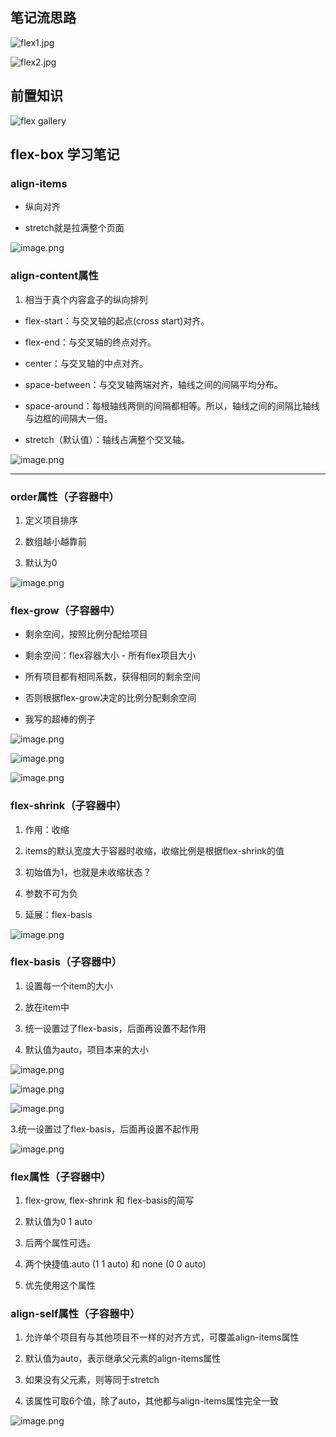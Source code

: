## 笔记流思路
![flex1.jpg](https://upload-images.jianshu.io/upload_images/2195446-01457b8342678cca.jpg?imageMogr2/auto-orient/strip%7CimageView2/2/w/1240)


![flex2.jpg](https://upload-images.jianshu.io/upload_images/2195446-7c9af1a0ab51c44d.jpg?imageMogr2/auto-orient/strip%7CimageView2/2/w/1240)

## 前置知识  
![flex gallery](https://upload-images.jianshu.io/upload_images/2195446-4664b7d8416f2321.png?imageMogr2/auto-orient/strip%7CimageView2/2/w/1240)

## flex-box  学习笔记

 ###  align-items

- 纵向对齐

*   stretch就是拉满整个页面

![image.png](https://upload-images.jianshu.io/upload_images/2195446-ace660970de4bf3e.png?imageMogr2/auto-orient/strip%7CimageView2/2/w/1240)

### align-content属性  
1. 相当于真个内容盒子的纵向排列

* flex-start：与交叉轴的起点(cross start)对齐。

* flex-end：与交叉轴的终点对齐。

* center：与交叉轴的中点对齐。

* space-between：与交叉轴两端对齐，轴线之间的间隔平均分布。

* space-around：每根轴线两侧的间隔都相等。所以，轴线之间的间隔比轴线与边框的间隔大一倍。

* stretch（默认值）：轴线占满整个交叉轴。

![image.png](https://upload-images.jianshu.io/upload_images/2195446-b3cc868dd729dd9f.png?imageMogr2/auto-orient/strip%7CimageView2/2/w/1240)

* * *

### order属性（子容器中）  
1. 定义项目排序

2. 数组越小越靠前

3. 默认为0

![image.png](https://upload-images.jianshu.io/upload_images/2195446-305200c989f306fa.png?imageMogr2/auto-orient/strip%7CimageView2/2/w/1240)

### flex-grow（子容器中）

*   剩余空间，按照比例分配给项目

*   剩余空间：flex容器大小 - 所有flex项目大小

*   所有项目都有相同系数，获得相同的剩余空间

*   否则根据flex-grow决定的比例分配剩余空间

*   我写的超棒的例子


![image.png](https://upload-images.jianshu.io/upload_images/2195446-fa2c1a2929ab3d3b.png?imageMogr2/auto-orient/strip%7CimageView2/2/w/1240)

![image.png](https://upload-images.jianshu.io/upload_images/2195446-3bd788d9adfef6dd.png?imageMogr2/auto-orient/strip%7CimageView2/2/w/1240)

![image.png](https://upload-images.jianshu.io/upload_images/2195446-fb738775ce91c976.png?imageMogr2/auto-orient/strip%7CimageView2/2/w/1240)

### flex-shrink（子容器中）

1. 作用：收缩

2. items的默认宽度大于容器时收缩，收缩比例是根据flex-shrink的值

3. 初始值为1，也就是未收缩状态？

4. 参数不可为负

5. 延展：flex-basis


![image.png](https://upload-images.jianshu.io/upload_images/2195446-be1cc3c3fe6bbd2f.png?imageMogr2/auto-orient/strip%7CimageView2/2/w/1240)


### flex-basis（子容器中）

1. 设置每一个item的大小

2. 放在item中

3. 统一设置过了flex-basis，后面再设置不起作用

4. 默认值为auto，项目本来的大小


![image.png](https://upload-images.jianshu.io/upload_images/2195446-1aa8c356b3a51cfe.png?imageMogr2/auto-orient/strip%7CimageView2/2/w/1240)

![image.png](https://upload-images.jianshu.io/upload_images/2195446-7352a6f984472f1c.png?imageMogr2/auto-orient/strip%7CimageView2/2/w/1240)

![image.png](https://upload-images.jianshu.io/upload_images/2195446-20739e15eb5d0500.png?imageMogr2/auto-orient/strip%7CimageView2/2/w/1240)

3.统一设置过了flex-basis，后面再设置不起作用


![image.png](https://upload-images.jianshu.io/upload_images/2195446-5da9008387bfcde5.png?imageMogr2/auto-orient/strip%7CimageView2/2/w/1240)

### flex属性（子容器中）

1. flex-grow, flex-shrink 和 flex-basis的简写

2. 默认值为0 1 auto

3. 后两个属性可选。

4. 两个快捷值:auto (1 1 auto) 和 none (0 0 auto)

5. 优先使用这个属性

### align-self属性（子容器中）

1. 允许单个项目有与其他项目不一样的对齐方式，可覆盖align-items属性

2. 默认值为auto，表示继承父元素的align-items属性

3. 如果没有父元素，则等同于stretch

4. 该属性可取6个值，除了auto，其他都与align-items属性完全一致


![image.png](https://upload-images.jianshu.io/upload_images/2195446-a1985d885e12d040.png?imageMogr2/auto-orient/strip%7CimageView2/2/w/1240)

